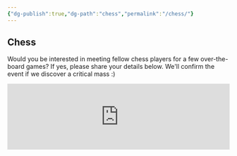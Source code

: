 ```yaml
---
{"dg-publish":true,"dg-path":"chess","permalink":"/chess/"}
---
```


## Chess

Would you be interested in meeting fellow chess players for a few over-the-board games? If yes, please share your details below. We'll confirm the event if we discover a critical mass :)

<iframe style="border:none;width:100%;" id="juggling-at-fsttcs-h9q2jp-1-1-1" src="https://opnform.com/forms/juggling-at-fsttcs-h9q2jp-1-1-1"></iframe><script type="text/javascript" onload="initEmbed('juggling-at-fsttcs-h9q2jp-1-1-1')" src="https://opnform.com/widgets/iframe.min.js"></script>
